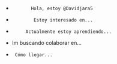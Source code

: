 -            Hola, estoy @Davidjara5          
-             Estoy interesado en...           
-          Actualmente estoy aprendiendo...        
- Im buscando colaborar en...
-      Cómo llegar...    

<!---
Davidjara5/Davidjara5 es un repositorio especial porque su README.md (este archivo) aparece en su perfil GitHub.
Puede hacer clic en el enlace Vista previa para echar un vistazo a sus cambios.
--->
